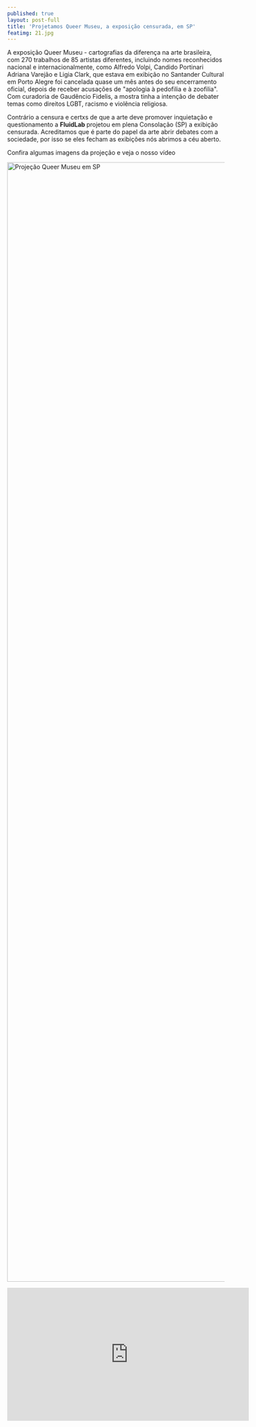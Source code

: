 ```yaml
---
published: true
layout: post-full
title: 'Projetamos Queer Museu, a exposição censurada, em SP'
featimg: 21.jpg
---
```

 
A exposição Queer Museu - cartografias da diferença na arte brasileira, com 270 trabalhos de 85 artistas diferentes, incluindo nomes reconhecidos nacional e internacionalmente, como Alfredo Volpi, Candido Portinari Adriana Varejão e Ligia Clark, que estava em exibição no Santander Cultural em Porto Alegre foi cancelada quase um mês antes do seu encerramento oficial, depois de receber acusações de "apologia à pedofilia e à zoofilia". Com curadoria de Gaudêncio Fidelis, a mostra tinha a intenção de debater temas como direitos LGBT, racismo e violência religiosa.

Contrário a censura e certxs de que a arte deve promover inquietação e questionamento a <b> FluidLab </b> projetou em plena Consolação (SP) a exibição censurada. Acreditamos que é parte do papel da arte abrir debates com a sociedade, por isso se eles fecham as exibições nós abrimos a céu aberto.  

Confira algumas imagens da projeção e veja o nosso vídeo

<a data-flickr-embed="true"  href="https://www.flickr.com/photos/158938103@N02/albums/72157689020078605" title="Projeção Queer Museu em SP"><img src="https://farm5.staticflickr.com/4335/37074070721_f8833ae926_o.jpg" width="3888" height="2592" alt="Projeção Queer Museu em SP"></a><script async src="//embedr.flickr.com/assets/client-code.js" charset="utf-8"></script>


<iframe src="https://www.facebook.com/plugins/video.php?href=https%3A%2F%2Fwww.facebook.com%2Ffluidlabb%2Fvideos%2F520771861600072%2F&show_text=0&width=560" width="560" height="308" style="border:none;overflow:hidden" scrolling="no" frameborder="0" allowTransparency="true" allowFullScreen="true"></iframe>




